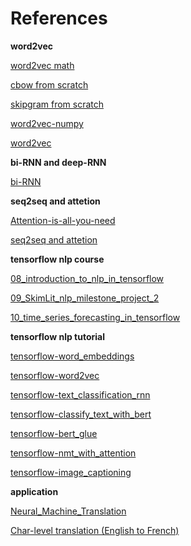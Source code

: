 # References

**word2vec**

[word2vec math](https://leimao.github.io/article/Word2Vec-Classic/)

[cbow from scratch](https://www.kdnuggets.com/2018/04/implementing-deep-learning-methods-feature-engineering-text-data-cbow.html)

[skipgram from scratch](http://mbenhaddou.com/2019/12/14/word2vec-concept-from-scratch-part-2/)

[word2vec-numpy](https://nathanrooy.github.io/posts/2018-03-22/word2vec-from-scratch-with-python-and-numpy/)

[word2vec](https://github.com/nickvdw/word2vec-from-scratch/blob/master/word2vec.ipynb)

**bi-RNN and deep-RNN**

[bi-RNN](https://github.com/sarikamohan08/Bi-Directional-RNN/blob/main/Bi_RNN.ipynb)

**seq2seq and attetion**

[Attention-is-all-you-need](https://github.com/ChuongLoc/Attention-is-all-you-need)

[seq2seq and attetion](https://github.com/ChuongLoc/Sequence-to-Sequence-and-Attention-from-scratch-using-Tensorflow/blob/master/Seq2Seq%20and%20Attention.ipynb)

**tensorflow nlp course**

[08_introduction_to_nlp_in_tensorflow](https://github.com/Locchuong96/Machine-Learning/blob/main/TensorFlow2/08_introduction_to_nlp_in_tensorflow.ipynb)

[09_SkimLit_nlp_milestone_project_2](https://github.com/Locchuong96/Machine-Learning/blob/main/TensorFlow2/09_SkimLit_nlp_milestone_project_2.ipynb)

[10_time_series_forecasting_in_tensorflow](https://github.com/Locchuong96/Machine-Learning/blob/main/TensorFlow2/10_time_series_forecasting_in_tensorflow.ipynb)

**tensorflow nlp tutorial**

[tensorflow-word_embeddings](https://www.tensorflow.org/text/guide/word_embeddings)

[tensorflow-word2vec](https://www.tensorflow.org/tutorials/text/word2vec)

[tensorflow-text_classification_rnn](https://www.tensorflow.org/text/tutorials/text_classification_rnn)

[tensorflow-classify_text_with_bert](https://www.tensorflow.org/text/tutorials/classify_text_with_bert)

[tensorflow-bert_glue](https://www.tensorflow.org/text/tutorials/bert_glue)

[tensorflow-nmt_with_attention](https://www.tensorflow.org/text/tutorials/nmt_with_attention)

[tensorflow-image_captioning](https://www.tensorflow.org/tutorials/text/image_captioning)

**application**

[Neural_Machine_Translation](https://github.com/ChuongLoc/Neural_Machine_Translation)

[Char-level translation (English to French)](https://github.com/ChuongLoc/keras_seq2seq)
